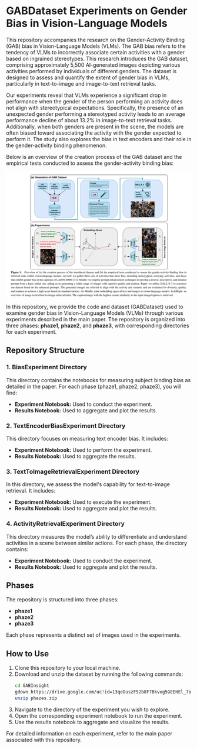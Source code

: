 # GABDataset Experiments on Gender Bias in Vision-Language Models

This repository accompanies the research on the Gender-Activity Binding (GAB) bias in Vision-Language Models (VLMs). The GAB bias refers to the tendency of VLMs to incorrectly associate certain activities with a gender based on ingrained stereotypes. This research introduces the GAB dataset, comprising approximately 5,500 AI-generated images depicting various activities performed by individuals of different genders. The dataset is designed to assess and quantify the extent of gender bias in VLMs, particularly in text-to-image and image-to-text retrieval tasks.

Our experiments reveal that VLMs experience a significant drop in performance when the gender of the person performing an activity does not align with stereotypical expectations. Specifically, the presence of an unexpected gender performing a stereotyped activity leads to an average performance decline of about 13.2% in image-to-text retrieval tasks. Additionally, when both genders are present in the scene, the models are often biased toward associating the activity with the gender expected to perform it. The study also explores the bias in text encoders and their role in the gender-activity binding phenomenon.

Below is an overview of the creation process of the GAB dataset and the empirical tests conducted to assess the gender-activity binding bias:

![Main Figure](./image.png)

In this repository, we provide the code and dataset (GABDataset) used to examine gender bias in Vision-Language Models (VLMs) through various experiments described in the main paper. The repository is organized into three phases: **phaze1**, **phaze2**, and **phaze3**, with corresponding directories for each experiment.

## Repository Structure

### 1. **BiasExperiment Directory**

This directory contains the notebooks for measuring subject binding bias as detailed in the paper. For each phase (phaze1, phaze2, phaze3), you will find:

- **Experiment Notebook:** Used to conduct the experiment.
- **Results Notebook:** Used to aggregate and plot the results.

### 2. **TextEncoderBiasExperiment Directory**

This directory focuses on measuring text encoder bias. It includes:

- **Experiment Notebook:** Used to perform the experiment.
- **Results Notebook:** Used to aggregate the results.

### 3. **TextToImageRetrievalExperiment Directory**

In this directory, we assess the model's capability for text-to-image retrieval. It includes:

- **Experiment Notebook:** Used to execute the experiment.
- **Results Notebook:** Used to aggregate and plot the results.

### 4. **ActivityRetrievalExperiment Directory**

This directory measures the model’s ability to differentiate and understand activities in a scene between similar actions. For each phase, the directory contains:

- **Experiment Notebook:** Used to conduct the experiment.
- **Results Notebook:** Used to aggregate and plot the results.

## Phases

The repository is structured into three phases:
- **phaze1**
- **phaze2**
- **phaze3**

Each phase represents a distinct set of images used in the experiments.

## How to Use

1. Clone this repository to your local machine.
2. Download and unzip the dataset by running the following commands:
    ```bash
    cd GABInsight
    gdown https://drive.google.com/uc?id=13qeOuszF52b8F7Bkvxg5GEEHEl_7obzM
    unzip phazes.zip
    ```
3. Navigate to the directory of the experiment you wish to explore.
4. Open the corresponding experiment notebook to run the experiment.
5. Use the results notebook to aggregate and visualize the results.

For detailed information on each experiment, refer to the main paper associated with this repository.
